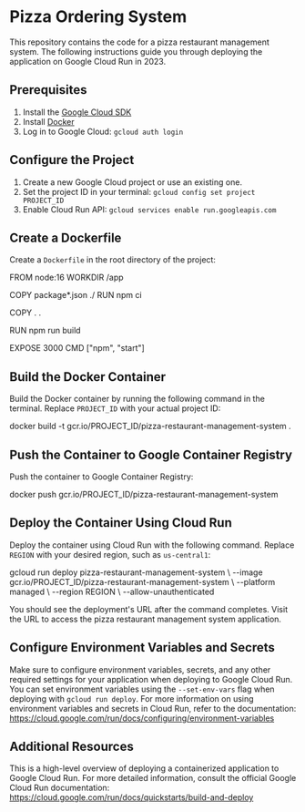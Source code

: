 <!DOCTYPE html>
<html lang="en">
<body>
<h1>Pizza Ordering System</h1>
<p>This repository contains the code for a pizza restaurant management system. The following instructions guide you through deploying the application on Google Cloud Run in 2023.</p>
<h2>Prerequisites</h2>
<ol>
    <li>Install the <a href="https://cloud.google.com/sdk/docs/install">Google Cloud SDK</a></li>
    <li>Install <a href="https://docs.docker.com/get-docker/">Docker</a></li>
    <li>Log in to Google Cloud: <code>gcloud auth login</code></li>
</ol>
<h2>Configure the Project</h2>
<ol>
    <li>Create a new Google Cloud project or use an existing one.</li>
    <li>Set the project ID in your terminal: <code>gcloud config set project PROJECT_ID</code></li>
    <li>Enable Cloud Run API: <code>gcloud services enable run.googleapis.com</code></li>
</ol>
<h2>Create a Dockerfile</h2>
<p>Create a <code>Dockerfile</code> in the root directory of the project:</p>
<div class="code-box">
FROM node:16
WORKDIR /app

COPY package*.json ./
RUN npm ci

COPY . .

RUN npm run build

EXPOSE 3000
CMD ["npm", "start"]

</div>
<h2>Build the Docker Container</h2>
<p>Build the Docker container by running the following command in the terminal. Replace <code>PROJECT_ID</code> with your actual project ID:</p>
<div class="code-box">
docker build -t gcr.io/PROJECT_ID/pizza-restaurant-management-system .
</div>
<h2>Push the Container to Google Container Registry</h2>
<p>Push the container to Google Container Registry:</p>
<div class="code-box">
docker push gcr.io/PROJECT_ID/pizza-restaurant-management-system
</div>
<h2>Deploy the Container Using Cloud Run</h2>
<p>Deploy the container using Cloud Run with the following command. Replace <code>REGION</code> with your desired region, such as <code>us-central1</code>:</p>
<div class="code-box">
gcloud run deploy pizza-restaurant-management-system \
--image gcr.io/PROJECT_ID/pizza-restaurant-management-system \
--platform managed \
--region REGION \
--allow-unauthenticated
</div>
<p>You should see the deployment's URL after the command completes. Visit the URL to access the pizza restaurant management system application.</p>

<h2>Configure Environment Variables and Secrets</h2>
<p>Make sure to configure environment variables, secrets, and any other required settings for your application when deploying to Google Cloud Run. You can set environment variables using the <code>--set-env-vars</code> flag when deploying with <code>gcloud run deploy</code>. For more information on using environment variables and secrets in Cloud Run, refer to the documentation: <a href="https://cloud.google.com/run/docs/configuring/environment-variables">https://cloud.google.com/run/docs/configuring/environment-variables</a></p>
<h2>Additional Resources</h2>
<p>This is a high-level overview of deploying a containerized application to Google Cloud Run. For more detailed information, consult the official Google Cloud Run documentation: <a href="https://cloud.google.com/run/docs/quickstarts/build-and-deploy">https://cloud.google.com/run/docs/quickstarts/build-and-deploy</a></p>
</body>
</html>
